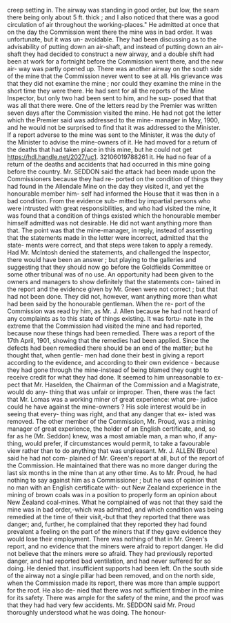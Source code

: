 creep setting in. The airway was standing in good order, but low, the seam there being only about 5 ft. thick ; and I also noticed that there was a good circulation of air throughout the working-places." He admitted at once that on the day the Commission went there the mine was in bad order. It was unfortunate, but it was un- avoidable. They had been discussing as to the advisability of putting down an air-shaft, and instead of putting down an air-shaft they had decided to construct a new airway, and a double shift had been at work for a fortnight before the Commission went there, and the new air- way was partly opened up. There was another airway on the south side of the mine that the Commission never went to see at all. His grievance was that they did not examine the mine ; nor could they examine the mine in the short time they were there. He had sent for all the reports of the Mine Inspector, but only two had been sent to him, and he sup- posed that that was all that there were. One of the letters read by the Premier was written seven days after the Commission visited the mine. He had not got the letter which the Premier said was addressed to the mine- manager in May, 1900, and he would not be surprised to find that it was addressed to the Minister. If a report adverse to the mine was sent to the Minister, it was the duty of the Minister to advise the mine-owners of it. He had moved for a return of the deaths that had taken place in this mine, but he could not get https://hdl.handle.net/2027/uc1. 32106019788261 it. He had no fear of a return of the deaths and accidents that had occurred in this mine going before the country. Mr. SEDDON said the attack had been made upon the Commissioners because they had re- ported on the condition of things they had found in the Allendale Mine on the day they visited it, and yet the honourable member him- self had informed the House that it was then in a bad condition. From the evidence sub- mitted by impartial persons who were intrusted with great responsibilities, and who had visited the mine, it was found that a condition of things existed which the honourable member himself admitted was not desirable. He did not want anything more than that. The point was that the mine-manager, in reply, instead of asserting that the statements made in the letter were incorrect, admitted that the state- ments were correct, and that steps were taken to apply a remedy. Had Mr. McIntosh denied the statements, and challenged the Inspector, there would have been an answer ; but playing to the galleries and suggesting that they should now go before the Goldfields Committee or some other tribunal was of no use. An opportunity had been given to the owners and managers to show definitely that the statements con- tained in the report and the evidence given by Mr. Green were not correct ; but that had not been done. They did not, however, want anything more than what had been said by the honourable gentleman. When the re- port of the Commission was read by him, as Mr. J. Allen because he had not heard of any complaints as to this state of things existing. It was fortu- nate in the extreme that the Commission had visited the mine and had reported, because now these things had been remedied. There was a report of the 17th April, 1901, showing that the remedies had been applied. Since the defects had been remedied there should be an end of the matter; but he thought that, when gentle- men had done their best in giving a report according to the evidence, and according to their own evidence - because they had gone through the mine-instead of being blamed they ought to receive credit for what they had done. It seemed to him unreasonable to ex- pect that Mr. Haselden, the Chairman of the Commission and a Magistrate, would do any- thing that was unfair or improper. Then, there was the fact that Mr. Lomas was a working miner of great experience: what pre- judice could he have against the mine-owners ? His sole interest would be in seeing that every- thing was right, and that any danger that ex- isted was removed. The other member of the Commission, Mr. Proud, was a mining manager of great experience, the holder of an English certificate, and, so far as he (Mr. Seddon) knew, was a most amiable man, a man who, if any- thing, would prefer, if circumstances would permit, to take a favourable view rather than to do anything that was unpleasant. Mr. J. ALLEN (Bruce) said he had not com- plained of Mr. Green's report at all, but of the report of the Commission. He maintained that there was no more danger during the last six months in the mine than at any other time. As to Mr. Proud, he had nothing to say against him as a Commissioner ; but he was of opinion that no man with an English certificate with- out New Zealand experience in the mining of brown coals was in a position to properly form an opinion about New Zealand coal-mines. What he complained of was not that they said the mine was in bad order,-which was admitted, and which condition was being remedied at the time of their visit,-but that they reported that there was danger; and, further, he complained that they reported they had found prevalent a feeling on the part of the miners that if they gave evidence they would lose their employment. There was nothing of that in Mr. Green's report, and no evidence that the miners were afraid to report danger. He did not believe that the miners were so afraid. They had previously reported danger, and had reported bad ventilation, and had never suffered for so doing. He denied that. insufficient supports had been left. On the south side of the airway not a single pillar had been removed, and on the north side, when the Commission made its report, there was more than ample support for the roof. He also de- nied that there was not sufficient timber in the mine for its safety. There was ample for the safety of the mine, and the proof was that they had had very few accidents. Mr. SEDDON said Mr. Proud thoroughly understood what he was doing. The honour- 